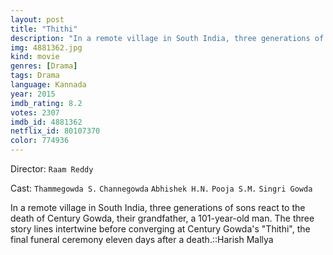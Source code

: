 ```yaml
---
layout: post
title: "Thithi"
description: "In a remote village in South India, three generations of sons react to the death of Century Gowda, their grandfather, a 101-year-old man. The three story lines intertwine before converging at Century Gowda's Thithi, the final funeral ceremony eleven days after a death..."
img: 4881362.jpg
kind: movie
genres: [Drama]
tags: Drama 
language: Kannada
year: 2015
imdb_rating: 8.2
votes: 2307
imdb_id: 4881362
netflix_id: 80107370
color: 774936
---
```

Director: `Raam Reddy`  

Cast: `Thammegowda S.` `Channegowda` `Abhishek H.N.` `Pooja S.M.` `Singri Gowda` 

In a remote village in South India, three generations of sons react to the death of Century Gowda, their grandfather, a 101-year-old man. The three story lines intertwine before converging at Century Gowda's "Thithi", the final funeral ceremony eleven days after a death.::Harish Mallya